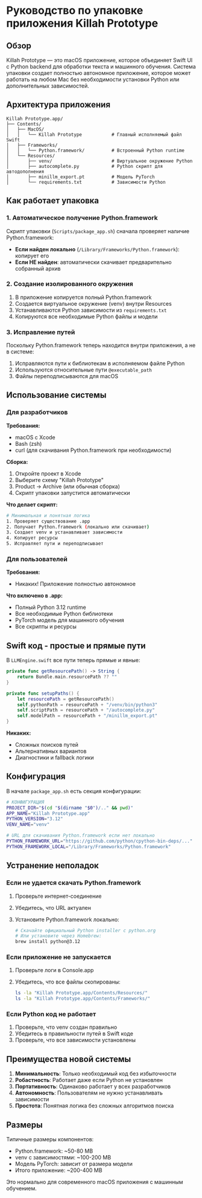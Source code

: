 # Руководство по упаковке приложения Killah Prototype

## Обзор

Killah Prototype — это macOS приложение, которое объединяет Swift UI с Python backend для обработки текста и машинного обучения. Система упаковки создает полностью автономное приложение, которое может работать на любом Mac без необходимости установки Python или дополнительных зависимостей.

## Архитектура приложения

```text
Killah Prototype.app/
├── Contents/
│   ├── MacOS/
│   │   └── Killah Prototype           # Главный исполняемый файл Swift
│   ├── Frameworks/
│   │   └── Python.framework/          # Встроенный Python runtime
│   └── Resources/
│       ├── venv/                      # Виртуальное окружение Python
│       ├── autocomplete.py            # Python скрипт для автодополнения
│       ├── minillm_export.pt          # Модель PyTorch
│       └── requirements.txt           # Зависимости Python
```

## Как работает упаковка

### 1. Автоматическое получение Python.framework

Скрипт упаковки (`Scripts/package_app.sh`) сначала проверяет наличие Python.framework:

- **Если найден локально** (`/Library/Frameworks/Python.framework`): копирует его
- **Если НЕ найден**: автоматически скачивает предварительно собранный архив

### 2. Создание изолированного окружения

1. В приложение копируется полный Python.framework
2. Создается виртуальное окружение (venv) внутри Resources
3. Устанавливаются Python зависимости из `requirements.txt`
4. Копируются все необходимые Python файлы и модели

### 3. Исправление путей

Поскольку Python.framework теперь находится внутри приложения, а не в системе:

1. Исправляются пути к библиотекам в исполняемом файле Python
2. Используются относительные пути `@executable_path`
3. Файлы переподписываются для macOS

## Использование системы

### Для разработчиков

**Требования:**

- macOS с Xcode
- Bash (zsh)
- curl (для скачивания Python.framework при необходимости)

**Сборка:**

1. Откройте проект в Xcode
2. Выберите схему "Killah Prototype"
3. Product → Archive (или обычная сборка)
4. Скрипт упаковки запустится автоматически

**Что делает скрипт:**

```bash
# Минимальная и понятная логика
1. Проверяет существование .app
2. Получает Python.framework (локально или скачивает)
3. Создает venv и устанавливает зависимости
4. Копирует ресурсы
5. Исправляет пути и переподписывает
```

### Для пользователей

**Требования:**

- Никаких! Приложение полностью автономное

**Что включено в .app:**

- Полный Python 3.12 runtime
- Все необходимые Python библиотеки
- PyTorch модель для машинного обучения
- Все скрипты и ресурсы

## Swift код - простые и прямые пути

В `LLMEngine.swift` все пути теперь прямые и явные:

```swift
private func getResourcePath() -> String {
    return Bundle.main.resourcePath ?? ""
}

private func setupPaths() {
    let resourcePath = getResourcePath()
    self.pythonPath = resourcePath + "/venv/bin/python3"
    self.scriptPath = resourcePath + "/autocomplete.py"
    self.modelPath = resourcePath + "/minillm_export.pt"
}
```

**Никаких:**

- Сложных поисков путей
- Альтернативных вариантов
- Диагностики и fallback логики

## Конфигурация

В начале `package_app.sh` есть секция конфигурации:

```bash
# КОНФИГУРАЦИЯ
PROJECT_DIR="$(cd "$(dirname "$0")/.." && pwd)"
APP_NAME="Killah Prototype.app"
PYTHON_VERSION="3.12"
VENV_NAME="venv"

# URL для скачивания Python.framework если нет локально
PYTHON_FRAMEWORK_URL="https://github.com/python/cpython-bin-deps/..."
PYTHON_FRAMEWORK_LOCAL="/Library/Frameworks/Python.framework"
```

## Устранение неполадок

### Если не удается скачать Python.framework

1. Проверьте интернет-соединение
2. Убедитесь, что URL актуален
3. Установите Python.framework локально:

   ```bash
   # Скачайте официальный Python installer с python.org
   # Или установите через Homebrew:
   brew install python@3.12
   ```

### Если приложение не запускается

1. Проверьте логи в Console.app
2. Убедитесь, что все файлы скопированы:

   ```bash
   ls -la "Killah Prototype.app/Contents/Resources/"
   ls -la "Killah Prototype.app/Contents/Frameworks/"
   ```

### Если Python код не работает

1. Проверьте, что venv создан правильно
2. Убедитесь в правильности путей в Swift коде
3. Проверьте, что все зависимости установлены

## Преимущества новой системы

1. **Минимальность**: Только необходимый код без избыточности
2. **Робастность**: Работает даже если Python не установлен
3. **Портативность**: Одинаково работает у всех разработчиков
4. **Автономность**: Пользователям не нужно устанавливать зависимости
5. **Простота**: Понятная логика без сложных алгоритмов поиска

## Размеры

Типичные размеры компонентов:

- Python.framework: ~50-80 MB
- venv с зависимостями: ~100-200 MB  
- Модель PyTorch: зависит от размера модели
- Итого приложение: ~200-400 MB

Это нормально для современного macOS приложения с машинным обучением.
